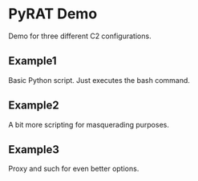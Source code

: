 # PyRAT Demo

Demo for three different C2 configurations.

## Example1
Basic Python script. Just executes the bash command.

## Example2 
A bit more scripting for masquerading purposes.

## Example3
Proxy and such for even better options.
